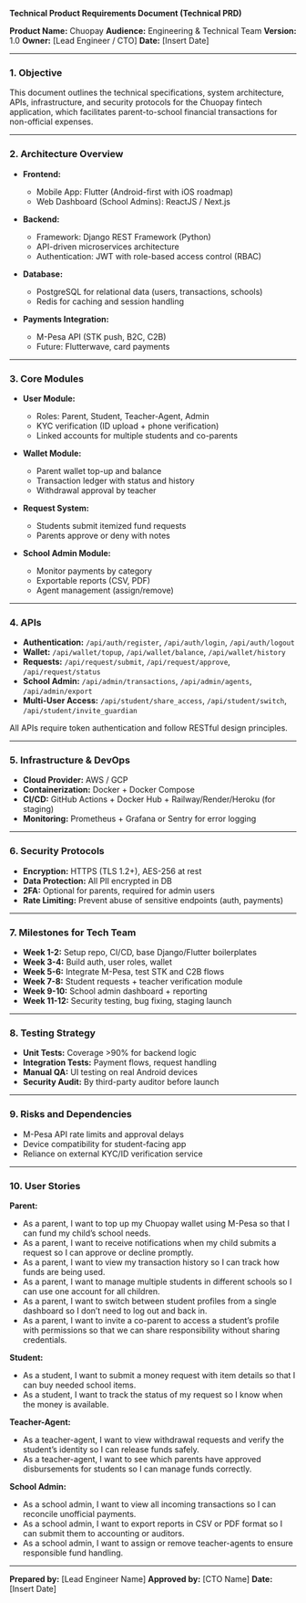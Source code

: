 **Technical Product Requirements Document (Technical PRD)**

**Product Name:** Chuopay
**Audience:** Engineering & Technical Team
**Version:** 1.0
**Owner:** \[Lead Engineer / CTO]
**Date:** \[Insert Date]

---

### **1. Objective**

This document outlines the technical specifications, system architecture, APIs, infrastructure, and security protocols for the Chuopay fintech application, which facilitates parent-to-school financial transactions for non-official expenses.

---

### **2. Architecture Overview**

* **Frontend:**

  * Mobile App: Flutter (Android-first with iOS roadmap)
  * Web Dashboard (School Admins): ReactJS / Next.js

* **Backend:**

  * Framework: Django REST Framework (Python)
  * API-driven microservices architecture
  * Authentication: JWT with role-based access control (RBAC)

* **Database:**

  * PostgreSQL for relational data (users, transactions, schools)
  * Redis for caching and session handling

* **Payments Integration:**

  * M-Pesa API (STK push, B2C, C2B)
  * Future: Flutterwave, card payments

---

### **3. Core Modules**

* **User Module:**

  * Roles: Parent, Student, Teacher-Agent, Admin
  * KYC verification (ID upload + phone verification)
  * Linked accounts for multiple students and co-parents

* **Wallet Module:**

  * Parent wallet top-up and balance
  * Transaction ledger with status and history
  * Withdrawal approval by teacher

* **Request System:**

  * Students submit itemized fund requests
  * Parents approve or deny with notes

* **School Admin Module:**

  * Monitor payments by category
  * Exportable reports (CSV, PDF)
  * Agent management (assign/remove)

---

### **4. APIs**

* **Authentication:** `/api/auth/register`, `/api/auth/login`, `/api/auth/logout`
* **Wallet:** `/api/wallet/topup`, `/api/wallet/balance`, `/api/wallet/history`
* **Requests:** `/api/request/submit`, `/api/request/approve`, `/api/request/status`
* **School Admin:** `/api/admin/transactions`, `/api/admin/agents`, `/api/admin/export`
* **Multi-User Access:** `/api/student/share_access`, `/api/student/switch`, `/api/student/invite_guardian`

All APIs require token authentication and follow RESTful design principles.

---

### **5. Infrastructure & DevOps**

* **Cloud Provider:** AWS / GCP
* **Containerization:** Docker + Docker Compose
* **CI/CD:** GitHub Actions + Docker Hub + Railway/Render/Heroku (for staging)
* **Monitoring:** Prometheus + Grafana or Sentry for error logging

---

### **6. Security Protocols**

* **Encryption:** HTTPS (TLS 1.2+), AES-256 at rest
* **Data Protection:** All PII encrypted in DB
* **2FA:** Optional for parents, required for admin users
* **Rate Limiting:** Prevent abuse of sensitive endpoints (auth, payments)

---

### **7. Milestones for Tech Team**

* **Week 1-2:** Setup repo, CI/CD, base Django/Flutter boilerplates
* **Week 3-4:** Build auth, user roles, wallet
* **Week 5-6:** Integrate M-Pesa, test STK and C2B flows
* **Week 7-8:** Student requests + teacher verification module
* **Week 9-10:** School admin dashboard + reporting
* **Week 11-12:** Security testing, bug fixing, staging launch

---

### **8. Testing Strategy**

* **Unit Tests:** Coverage >90% for backend logic
* **Integration Tests:** Payment flows, request handling
* **Manual QA:** UI testing on real Android devices
* **Security Audit:** By third-party auditor before launch

---

### **9. Risks and Dependencies**

* M-Pesa API rate limits and approval delays
* Device compatibility for student-facing app
* Reliance on external KYC/ID verification service

---

### **10. User Stories**

**Parent:**

* As a parent, I want to top up my Chuopay wallet using M-Pesa so that I can fund my child’s school needs.
* As a parent, I want to receive notifications when my child submits a request so I can approve or decline promptly.
* As a parent, I want to view my transaction history so I can track how funds are being used.
* As a parent, I want to manage multiple students in different schools so I can use one account for all children.
* As a parent, I want to switch between student profiles from a single dashboard so I don’t need to log out and back in.
* As a parent, I want to invite a co-parent to access a student’s profile with permissions so that we can share responsibility without sharing credentials.

**Student:**

* As a student, I want to submit a money request with item details so that I can buy needed school items.
* As a student, I want to track the status of my request so I know when the money is available.

**Teacher-Agent:**

* As a teacher-agent, I want to view withdrawal requests and verify the student’s identity so I can release funds safely.
* As a teacher-agent, I want to see which parents have approved disbursements for students so I can manage funds correctly.

**School Admin:**

* As a school admin, I want to view all incoming transactions so I can reconcile unofficial payments.
* As a school admin, I want to export reports in CSV or PDF format so I can submit them to accounting or auditors.
* As a school admin, I want to assign or remove teacher-agents to ensure responsible fund handling.

---

**Prepared by:** \[Lead Engineer Name]
**Approved by:** \[CTO Name]
**Date:** \[Insert Date]

